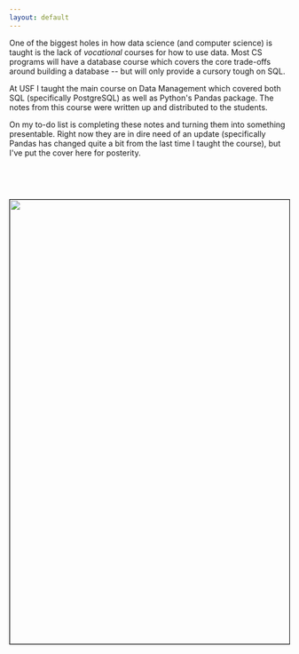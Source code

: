 ```yaml
---
layout: default
---
```


One of the biggest holes in how data science (and computer science) is taught is the lack of _vocational_ courses for how to use data. Most CS programs will have a database course which covers the core trade-offs around building a database -- but will only provide a cursory tough on SQL.

At USF I taught the main course on Data Management which covered both SQL (specifically PostgreSQL) as well as Python's Pandas package. The notes from this course were written up and distributed to the students.

On my to-do list is completing these notes and turning them into something presentable. Right now they are in dire need of an update (specifically Pandas has changed quite a bit from the last time I taught the course), but I've put the cover here for posterity. 

<p style="margin-bottom:2cm;"></p>

<div style="text-align: center;" ><img style="border: 1px solid black;" src="/images/output.png" width="800" /></div>

<p style="margin-bottom:2cm;"></p>